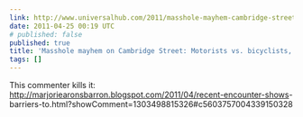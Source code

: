 ```yaml
---
link: http://www.universalhub.com/2011/masshole-mayhem-cambridge-street-motorists-vs-bicy
date: 2011-04-25 00:19 UTC
# published: false
published: true
title: 'Masshole mayhem on Cambridge Street: Motorists vs. bicyclists, again'
tags: []
---
```


This commenter kills it: <a href="http://marjoriearonsbarron.blogspot.com/2011/04/recent-encounter-shows-barriers-to.html?showComment=1303498815326#c5603757004339150328">http://marjoriearonsbarron.blogspot.com/2011/04/recent-encounter-shows<wbr>-barriers-to.html?showComment=1303498815326#c5603757004339150328</a>
